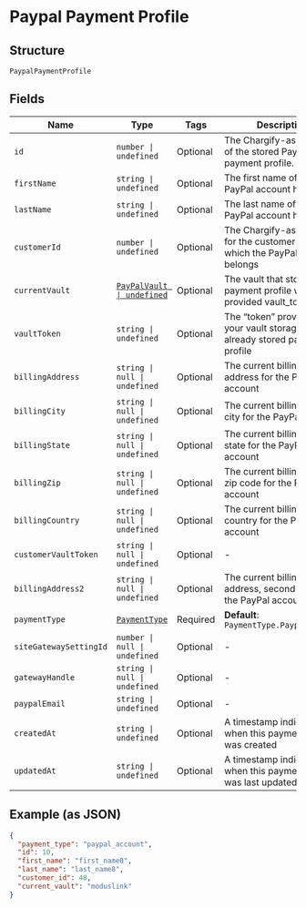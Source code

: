 
# Paypal Payment Profile

## Structure

`PaypalPaymentProfile`

## Fields

| Name | Type | Tags | Description |
|  --- | --- | --- | --- |
| `id` | `number \| undefined` | Optional | The Chargify-assigned ID of the stored PayPal payment profile. |
| `firstName` | `string \| undefined` | Optional | The first name of the PayPal account holder |
| `lastName` | `string \| undefined` | Optional | The last name of the PayPal account holder |
| `customerId` | `number \| undefined` | Optional | The Chargify-assigned id for the customer record to which the PayPal account belongs |
| `currentVault` | [`PayPalVault \| undefined`](../../doc/models/pay-pal-vault.md) | Optional | The vault that stores the payment profile with the provided vault_token. |
| `vaultToken` | `string \| undefined` | Optional | The “token” provided by your vault storage for an already stored payment profile |
| `billingAddress` | `string \| null \| undefined` | Optional | The current billing street address for the PayPal account |
| `billingCity` | `string \| null \| undefined` | Optional | The current billing address city for the PayPal account |
| `billingState` | `string \| null \| undefined` | Optional | The current billing address state for the PayPal account |
| `billingZip` | `string \| null \| undefined` | Optional | The current billing address zip code for the PayPal account |
| `billingCountry` | `string \| null \| undefined` | Optional | The current billing address country for the PayPal account |
| `customerVaultToken` | `string \| null \| undefined` | Optional | - |
| `billingAddress2` | `string \| null \| undefined` | Optional | The current billing street address, second line, for the PayPal account |
| `paymentType` | [`PaymentType`](../../doc/models/payment-type.md) | Required | **Default**: `PaymentType.PaypalAccount` |
| `siteGatewaySettingId` | `number \| null \| undefined` | Optional | - |
| `gatewayHandle` | `string \| null \| undefined` | Optional | - |
| `paypalEmail` | `string \| undefined` | Optional | - |
| `createdAt` | `string \| undefined` | Optional | A timestamp indicating when this payment profile was created |
| `updatedAt` | `string \| undefined` | Optional | A timestamp indicating when this payment profile was last updated |

## Example (as JSON)

```json
{
  "payment_type": "paypal_account",
  "id": 10,
  "first_name": "first_name0",
  "last_name": "last_name8",
  "customer_id": 48,
  "current_vault": "moduslink"
}
```

